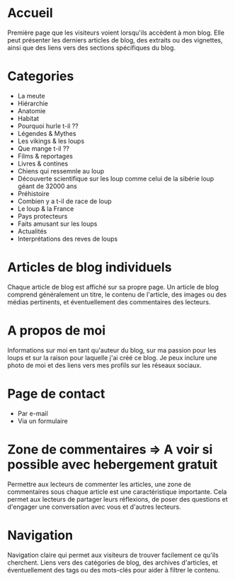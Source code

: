 # Accueil

Première page que les visiteurs voient lorsqu'ils accèdent à mon blog. Elle peut présenter les derniers articles de blog, des extraits ou des vignettes, ainsi que des liens vers des sections spécifiques du blog.

# Categories

- La meute
- Hiérarchie
- Anatomie
- Habitat
- Pourquoi hurle t-il ??
- Légendes & Mythes
- Les vikings & les loups
- Que mange t-il ??
- Films & reportages
- Livres & contines
- Chiens qui ressemnle au loup
- Découverte scientifique sur les loup comme celui de la sibérie loup géant de 32000 ans 
- Préhistoire
- Combien y a t-il de race de loup
- Le loup & la France
- Pays protecteurs
- Faits amusant sur les loups
- Actualités
- Interprétations des reves de loups


# Articles de blog individuels 
Chaque article de blog est affiché sur sa propre page. 
Un article de blog comprend généralement un titre, le contenu de l'article, des images ou des médias pertinents, et éventuellement des commentaires des lecteurs.


# A propos de moi

Informations sur moi en tant qu'auteur du blog, sur ma passion pour les loups et sur la raison pour laquelle j'ai créé ce blog. 
Je peux inclure une photo de moi et des liens vers mes profils sur les réseaux sociaux.


# Page de contact

- Par e-mail 
- Via un formulaire


# Zone de commentaires => A voir si possible avec hebergement gratuit

Permettre aux lecteurs de commenter les articles, une zone de commentaires sous chaque article est une caractéristique importante. Cela permet aux lecteurs de partager leurs réflexions, de poser des questions et d'engager une conversation avec vous et d'autres lecteurs.


# Navigation 

Navigation claire qui permet aux visiteurs de trouver facilement ce qu'ils cherchent. 
Liens vers des catégories de blog, des archives d'articles, et éventuellement des tags ou des mots-clés pour aider à filtrer le contenu.